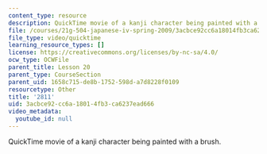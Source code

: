 ```yaml
---
content_type: resource
description: QuickTime movie of a kanji character being painted with a brush.
file: /courses/21g-504-japanese-iv-spring-2009/3acbce92cc6a18014fb3ca6237ead666_2811.mov
file_type: video/quicktime
learning_resource_types: []
license: https://creativecommons.org/licenses/by-nc-sa/4.0/
ocw_type: OCWFile
parent_title: Lesson 20
parent_type: CourseSection
parent_uid: 1658c715-de8b-1752-598d-a7d8228f0109
resourcetype: Other
title: '2811'
uid: 3acbce92-cc6a-1801-4fb3-ca6237ead666
video_metadata:
  youtube_id: null
---
```

QuickTime movie of a kanji character being painted with a brush.